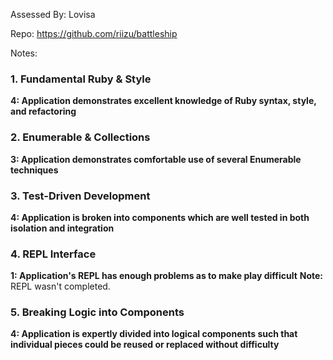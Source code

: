 Assessed By: Lovisa

Repo: https://github.com/riizu/battleship

Notes:

### 1. Fundamental Ruby & Style

**4:  Application demonstrates excellent knowledge of Ruby syntax, style, and refactoring**

### 2. Enumerable & Collections

**3: Application demonstrates comfortable use of several Enumerable techniques**

### 3. Test-Driven Development

**4: Application is broken into components which are well tested in both isolation and integration**

### 4. REPL Interface

**1: Application's REPL has enough problems as to make play difficult**
**Note:** REPL wasn't completed.

### 5. Breaking Logic into Components

**4: Application is expertly divided into logical components such that individual pieces could be reused or replaced without difficulty**
